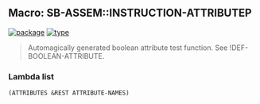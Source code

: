 ## Macro: SB-ASSEM::INSTRUCTION-ATTRIBUTEP
[![package](https://img.shields.io/badge/Package-SB--ASSEM-5f9ea0.svg?style=social&colorA=999999)](../) [![type](https://img.shields.io/badge/Type-Macro-5f9ea0.svg?style=social&colorA=999999)](../#macro) 

> Automagically generated boolean attribute test function.
> See !DEF-BOOLEAN-ATTRIBUTE.

### Lambda list
```
(ATTRIBUTES &REST ATTRIBUTE-NAMES)
```
